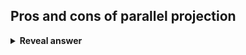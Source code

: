 ## Pros and cons of parallel projection
<details>
<summary><b>Reveal answer</b></summary>
Pro:<br>- parallel lines remain parallel<br>- relative proortions and angles are maintianed<br>Con:<br>- Less realistic<br>
</details>
